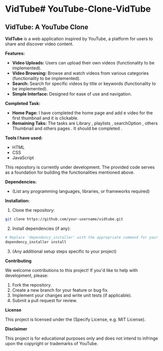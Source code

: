 # VidTube# YouTube-Clone-VidTube

## VidTube: A YouTube Clone

**VidTube** is a web application inspired by YouTube, a platform for users to share and discover video content.

**Features:**

- **Video Uploads:** Users can upload their own videos (functionality to be implemented).
- **Video Browsing:** Browse and watch videos from various categories (functionality to be implemented).
- **Search:** Search for specific videos by title or keywords (functionality to be implemented).
- **Simple Interface:** Designed for ease of use and navigation.

**Completed Task:**

- **Home Page:** I have completed the home page and add e video for the first thumbnail and it is clickable.
- **Remaining Taks:** The tasks are Library , playlists , searchOption , others Thumbnail and others pages . It should be completed .

**Tools I have used:**

- HTML
- CSS
- JavaScript

This repository is currently under development. The provided code serves as a foundation for building the functionalities mentioned above.

**Dependencies:**

- (List any programming languages, libraries, or frameworks required)

**Installation:**

1. Clone the repository:

```bash
git clone https://github.com/your-username/vidtube.git
```

2. Install dependencies (if any):

```bash
# Replace 'dependency_installer' with the appropriate command for your chosen dependencies
dependency_installer install
```

3. (Any additional setup steps specific to your project)

**Contributing**

We welcome contributions to this project! If you'd like to help with development, please:

1. Fork the repository.
2. Create a new branch for your feature or bug fix.
3. Implement your changes and write unit tests (if applicable).
4. Submit a pull request for review.

**License**

This project is licensed under the (Specify License, e.g. MIT License).

**Disclaimer**

This project is for educational purposes only and does not intend to infringe upon the copyright or trademarks of YouTube.
